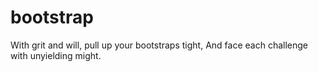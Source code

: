 # bootstrap
With grit and will, pull up your bootstraps tight, And face each challenge with unyielding might.

